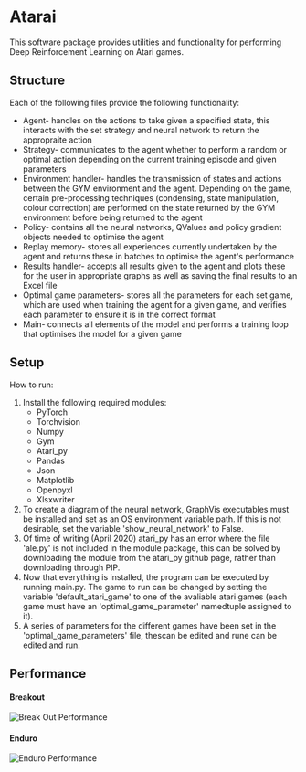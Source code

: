 # Atarai
This software package provides utilities and functionality for performing Deep Reinforcement Learning on Atari games.
## Structure
Each of the following files provide the following functionality:
* Agent- handles on the actions to take given a specified state, this interacts with the set strategy and neural network to return the appropraite action
* Strategy- communicates to the agent whether to perform a random or optimal action depending on the current training episode and given parameters
* Environment handler- handles the transmission of states and actions between the GYM environment and the agent. Depending on the game, certain
pre-processing techniques (condensing, state manipulation, colour correction) are performed on the state returned by the GYM environment before
being returned to the agent
* Policy- contains all the neural networks, QValues and policy gradient objects needed to optimise the agent 
* Replay memory- stores all experiences currently undertaken by the agent and returns these in batches to optimise the agent's performance
* Results handler- accepts all results given to the agent and plots these for the user in appropriate graphs as well as saving the final results to an Excel file
* Optimal game parameters- stores all the parameters for each set game, which are used when training the agent for a given game, and verifies each parameter
to ensure it is in the correct format
* Main- connects all elements of the model and performs a training loop that optimises the model for a given game
## Setup 
How to run:
1. Install the following required modules:
	* PyTorch
	* Torchvision
	* Numpy
	* Gym
	* Atari_py
	* Pandas
	* Json
	* Matplotlib
	* Openpyxl
	* Xlsxwriter
2. To create a diagram of the neural network, GraphVis executables must be installed and set as an OS environment variable path.
	   If this is not desirable, set the variable 'show_neural_network' to False.
3. Of time of writing (April 2020) atari_py has an error where the file 'ale.py' is not included in the module package, this can be solved by downloading the module
	   from the atari_py github page, rather than downloading through PIP.
4. Now that everything is installed, the program can be executed by running main.py. The game to run can be changed by setting the variable 
	   'default_atari_game' to one of the avaliable atari games (each game must have an 'optimal_game_parameter' namedtuple assigned to it).
5. A series of parameters for the different games have been set in the 'optimal_game_parameters' file, thescan be edited and rune can be edited and run.
## Performance
#### Breakout
![Break Out Performance](https://media.giphy.com/media/csj5usnHg2u6rUwhzv/giphy.gif)
#### Enduro
![Enduro Performance](https://media3.giphy.com/media/xRCi9lbXAsm8gLMDW8/giphy.gif)
